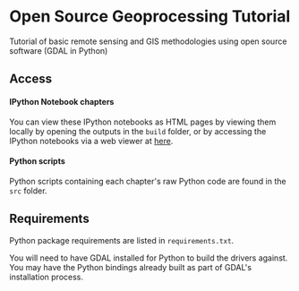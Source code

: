 Open Source Geoprocessing Tutorial
=================

Tutorial of basic remote sensing and GIS methodologies using open source software (GDAL in Python)

## Access
#### IPython Notebook chapters
You can view these IPython notebooks as HTML pages by viewing them locally by opening the outputs in the `build` folder, or by accessing the IPython notebooks via a web viewer at [here](http://nbviewer.ipython.org/github/ceholden/open-geo-tutorial/tree/master/chapters/).

#### Python scripts
Python scripts containing each chapter's raw Python code are found in the `src` folder.


## Requirements

Python package requirements are listed in `requirements.txt`.

You will need to have GDAL installed for Python to build the drivers against. You may have the Python bindings already built as part of GDAL's installation process.
